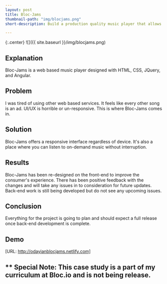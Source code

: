 ```yaml
---
layout: post
title: Bloc-Jams
thumbnail-path: "img/blocjams.png"
short-description: Build a production quality music player that allows users to play their favorite music

---
```


{:.center}
![]({{ site.baseurl }}/img/blocjams.png)

## Explanation

Bloc-Jams is a web based music player designed with HTML, CSS, JQuery, and Angular.

## Problem

I was tired of using other web based services. It feels like every other song is an ad. UI/UX is horrible or un-responsive. This is where Bloc-Jams comes in. 

## Solution

Bloc-Jams offers a responsive interface regardless of device. It's also a place where you can listen to on-demand music without interruption. 

## Results

Bloc-Jams has been re-designed on the front-end to improve the consumer's experience. There has been positive feedback with the changes and will take any issues in to consideration for future updates. Back-end work is still being developed but do not see any upcoming issues. 

## Conclusion

Everything for the project is going to plan and should expect a full release once back-end development is complete. 

## Demo
[URL: http://odayianblocjams.netlify.com]

## ** Special Note: This case study is a part of my curriculum at Bloc.io and is not being release. 

